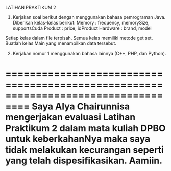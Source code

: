 LATIHAN PRAKTIKUM 2

1. Kerjakan soal berikut dengan menggunakan bahasa pemrograman Java.
Diberikan kelas-kelas berikut:
Memory : frequency, memorySize, supportsCuda
Product : price, idProduct
Hardware : brand, model
		
Setiap kelas dalam file terpisah.
Semua kelas memiliki metode get set.
Buatlah kelas Main yang menampilkan data tersebut.

2. Kerjakan nomor 1 menggunakan bahasa lainnya (C++, PHP, dan Python).

==================================================================================
Saya Alya Chairunnisa mengerjakan evaluasi Latihan Praktikum 2 dalam mata kuliah 
DPBO untuk keberkahanNya maka saya tidak melakukan kecurangan seperti yang telah 
dispesifikasikan. Aamiin.                                                         
==================================================================================

